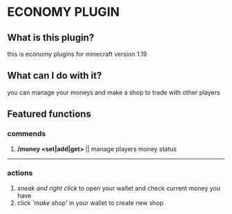 # ECONOMY PLUGIN

## What is this plugin?
this is economy plugins for minecraft version 1.19

## What can I do with it?
you can manage your moneys and make a shop to trade with other players

## Featured functions
### commends
1. **/money <player> <set|add|get> <amount>** || manage players money status
  
---
### actions
1. *sneak and right click* to open your wallet and check current money you have
2. click *'make shop'* in your wallet to create new shop
